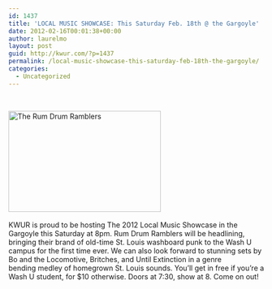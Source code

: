 ```yaml
---
id: 1437
title: 'LOCAL MUSIC SHOWCASE: This Saturday Feb. 18th @ the Gargoyle'
date: 2012-02-16T00:01:38+00:00
author: laurelmo
layout: post
guid: http://kwur.com/?p=1437
permalink: /local-music-showcase-this-saturday-feb-18th-the-gargoyle/
categories:
  - Uncategorized
---
```

<div class="pf-content">
  <p>
     
  </p>
  
  <div>
    <a href="http://kwur.com/local-music-showcase-this-saturday-feb-18th-the-gargoyle/l/" rel="attachment wp-att-1438"><img alt="The Rum Drum Ramblers" class="alignnone size-medium wp-image-1438" height="199" src="http://kwur.com/wp-content/uploads/2012/02/l-300x199.jpg" title="rumdrumramblers" width="300" srcset="http://kwur.com/wp-content/uploads/2012/02/l-300x199.jpg 300w, http://kwur.com/wp-content/uploads/2012/02/l.jpeg 600w" sizes="(max-width: 300px) 100vw, 300px" /></a>
  </div>
  
  <div>
     
  </div>
  
  <div>
    <div>
      KWUR is proud to be hosting The 2012 Local Music Showcase in the Gargoyle this Saturday at 8pm. Rum Drum Ramblers will be headlining, bringing their brand of old-time St. Louis washboard punk to the Wash U campus for the first time ever. We can also look forward to stunning sets by Bo and the Locomotive, Britches, and Until Extinction in a genre bending medley of homegrown St. Louis sounds. You’ll get in free if you’re a Wash U student, for $10 otherwise. Doors at 7:30, show at 8. Come on out!
    </div>
  </div>
  
  <p>
     
  </p>
</div>